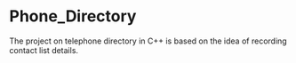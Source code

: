 # Phone_Directory
The project on telephone directory in C++ is based on the idea of recording contact list details.
